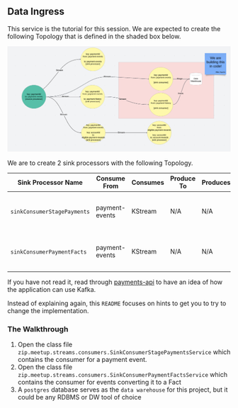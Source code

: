 ## Data Ingress

This service is the tutorial for this session. We are expected to create the following Topology that is defined in the shaded box below.

![Topology](./topology-kafka-data-ingress.png)

We are to create 2 sink processors with the following Topology.

| Sink Processor Name         | Consume From   | Consumes | Produce To | Produces | Description                                |
|-----------------------------|----------------|----------|------------|----------|--------------------------------------------|
| `sinkConsumerStagePayments` | payment-events | KStream  | N/A        | N/A      | Stores Events to an event staging table    |
| `sinkConsumerPaymentFacts`  | payment-events | KStream  | N/A        | N/A      | Consumes events and converts them to Facts |

If you have not read it, read through [payments-api](../payments-api/README.md) to have an idea of how the application can use Kafka.

Instead of explaining again, this `README` focuses on hints to get you to try to change the implementation.

### The Walkthrough

1. Open the class file `zip.meetup.streams.consumers.SinkConsumerStagePaymentsService` which contains the consumer for a payment event.
2. Open the class file `zip.meetup.streams.consumers.SinkConsumerPaymentFactsService` which contains the consumer for events converting it to a Fact
3. A `postgres` database serves as the `data warehouse` for this project, but it could be any RDBMS or DW tool of choice
